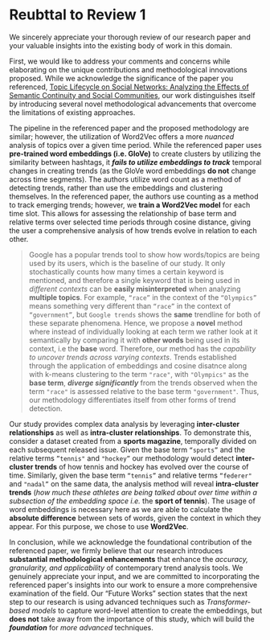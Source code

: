 # Reubttal to Review 1

We sincerely appreciate your thorough review of our research paper and your valuable insights into the existing body of work in this domain.

First, we would like to address your comments and concerns while elaborating on the unique contributions and methodological innovations proposed. While we acknowledge the significance of the paper you referenced, [Topic Lifecycle on Social Networks: Analyzing the Effects of Semantic Continuity and Social Communities](https://arxiv.org/abs/1801.06161), our work distinguishes itself by introducing several novel methodological advancements that overcome the limitations of existing approaches.

The pipeline in the referenced paper and the proposed methodology are similar; however, the utilization of Word2Vec offers a more *nuanced* analysis of topics over a given time period. While the referenced paper uses **pre-trained word embeddings (i.e. GloVe)** to create clusters by utilizing the similarity between hashtags, it ***fails to utilize embeddings to track*** temporal changes in creating trends (as the GloVe word embeddings **do not** change across time segments). The authors utilize word count as a method of detecting trends, rather than use the embeddings and clustering themselves. In the referenced paper, the authors use counting as a method to track emerging trends; however, we **train a Word2Vec model** for each time slot. This allows for assessing the relationship of base term and relative terms over selected time periods through cosine distance, giving the user a comprehensive analysis of how trends evolve in relation to each other.

> Google has a popular trends tool to show how words/topics are being used by its users, which is the baseline of our study. It only stochastically counts how many times a certain keyword is mentioned, and therefore a single keyword that is being used in *different contexts* can be **easily misinterpreted** when analyzing **multiple topics**. For example, `“race”` in the context of the `“Olympics”` means something very different than `“race”` in the context of `“government”`, but `Google trends` shows the **same** trendline for both of these separate phenomena.
> Hence, we propose a **novel** method where instead of individually looking at each term we rather look at it semantically by comparing it with **other words** being used in its context, i.e the **base** word. Therefore, our method has the *capability to uncover trends across varying contexts*. Trends established through the application of embeddings and cosine disatnce along with k-means clustering to the term `"race"`, with `"Olympics"` as the **base term**, ***diverge significantly*** from the trends observed when the term `"race"` is assessed relative to the base term `"government"`. Thus, our methodology differentiates itself from other forms of trend detection.

Our study provides complex data analysis by leveraging **inter-cluster relationships** as well as **intra-cluster relationships**. To demonstrate this, consider a dataset created from a **sports magazine**, temporally divided on each subsequent released issue. Given the base term `“sports”` and the relative terms `”tennis"` and `"hockey”` our methodology would detect **inter-cluster trends** of how tennis and hockey has evolved over the course of time. Similarly, given the base term `“tennis”` and relative terms `“federer"` and `"nadal”` on the same data, the analysis method will reveal **intra-cluster trends** (*how much these athletes are being talked about over time within a subsection of the embedding space i.e.* the **sport of tennis**). The usage of word embeddings is necessary here as we are able to calculate the **absolute difference** between sets of words, given the context in which they appear. For this purpose, we chose to use **Word2Vec**.

In conclusion, while we acknowledge the foundational contribution of the referenced paper, we firmly believe that our research introduces **substantial methodological enhancements** that enhance the *accuracy, granularity, and applicability* of contemporary trend analysis tools. We genuinely appreciate your input, and we are committed to incorporating the referenced paper's insights into our work to ensure a more comprehensive examination of the field. Our “Future Works” section states that the next step to our research is using advanced techniques such as *Transformer-based models* to capture word-level attention to create the embeddings, but **does not** take away from the importance of this study, which will build the ***foundation*** for *more advanced* techniques.
